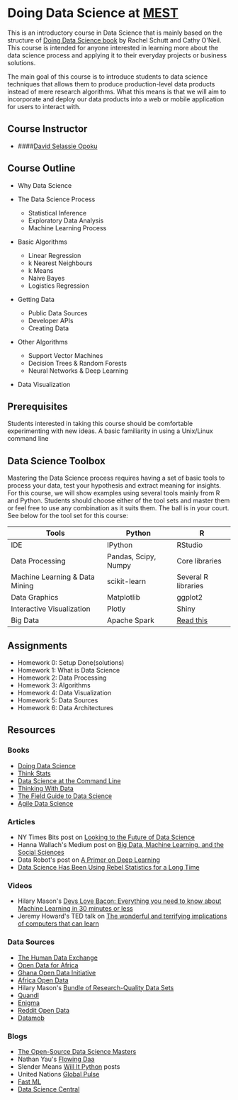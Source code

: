 # Doing Data Science at [MEST](http://www.meltwater.org)

This is an introductory course in Data Science that is mainly based on the structure of [Doing Data Science book](http://shop.oreilly.com/product/0636920028529.do) by Rachel Schutt and Cathy O'Neil. This course is intended for anyone interested in learning more about the data science process and applying it to their everyday projects or business solutions.

The main goal of this course is to introduce students to data science techniques that allows them to produce production-level data products instead of mere research algorithms. What this means is that we will aim to incorporate and deploy our data products into a web or mobile application for users to interact with.

## Course Instructor
- ####[David Selassie Opoku](https://www.github.com/sdopoku)

## Course Outline

- Why Data Science


- The Data Science Process
  + Statistical Inference
  + Exploratory Data Analysis
  + Machine Learning Process


- Basic Algorithms
  + Linear Regression
  + k Nearest Neighbours
  + k Means
  + Naive Bayes
  + Logistics Regression


- Getting Data
  + Public Data Sources
  + Developer APIs
  + Creating Data


- Other Algorithms
  + Support Vector Machines
  + Decision Trees & Random Forests
  + Neural Networks & Deep Learning


- Data Visualization



## Prerequisites

Students interested in taking this course should be comfortable experimenting with new ideas. A basic familiarity in using a Unix/Linux command line

## Data Science Toolbox

Mastering the Data Science process requires having a set of basic tools to process your data, test your hypothesis and extract meaning for insights.  For this course, we will show examples using several tools mainly from R and Python. Students should choose either of the tool sets and master them or feel free to use any combination as it suits them. The ball is in your court. See below for the tool set for this course:

| Tools                             | Python                    | R                                                                         |
| --------------------------------- |-------------------------- | ------------------------------------------------------------------------- |
| IDE                               | IPython                   | RStudio                                                                   |
| Data Processing                   |  Pandas, Scipy, Numpy     | Core libraries                                                            |
| Machine Learning & Data Mining    | scikit-learn              | Several R libraries                                                       |
| Data Graphics                     | Matplotlib                | ggplot2                                                                   |
| Interactive Visualization         | Plotly                    | Shiny                                                                     |
| Big Data                          | Apache Spark              | [Read this]                                                               |

[Read this]: http://www.r-bloggers.com/five-ways-to-handle-big-data-in-r


## Assignments
  + Homework 0: Setup Done(solutions)
  + Homework 1: What is Data Science
  + Homework 2: Data Processing
  + Homework 3: Algorithms
  + Homework 4: Data Visualization
  + Homework 5: Data Sources
  + Homework 6: Data Architectures

## Resources

### Books
+ [Doing Data Science](http://shop.oreilly.com/product/0636920028529.do)
+ [Think Stats](http://shop.oreilly.com/product/0636920034094.do)
+ [Data Science at the Command Line](http://datascienceatthecommandline.com/)
+ [Thinking With Data](http://shop.oreilly.com/product/0636920029182.do)
+ [The Field Guide to Data Science](http://www.boozallen.com/insights/2013/11/data-science-field-guide)
+ [Agile Data Science](http://shop.oreilly.com/product/0636920025054.do)

### Articles

+ NY Times Bits post on [Looking to the Future of Data Science](http://bits.blogs.nytimes.com/2014/08/27/looking-to-the-future-of-data-science)
+ Hanna Wallach's Medium post on [Big Data, Machine Learning, and the Social Sciences](https://medium.com/@hannawallach/big-data-machine-learning-and-the-social-sciences-927a8e20460d)
+ Data Robot's post on [A Primer on Deep Learning](http://www.datarobot.com/blog/a-primer-on-deep-learning/)
+ [Data Science Has Been Using Rebel Statistics for a Long Time]()

### Videos
+ Hilary Mason's [Devs Love Bacon: Everything you need to know about Machine Learning in 30 minutes or less](http://www.hilarymason.com/presentations-2/devs-love-bacon-everything-you-need-to-know-about-machine-learning-in-30-minutes-or-less/)
+ Jeremy Howard's TED talk on [The wonderful and terrifying implications of computers that can learn](http://www.ted.com/talks/jeremy_howard_the_wonderful_and_terrifying_implications_of_computers_that_can_learn)

### Data Sources
+ [The Human Data Exchange](https://data.hdx.rwlabs.org)
+ [Open Data for Africa](http://opendataforafrica.org/)
+ [Ghana Open Data Initiative](http://data.gov.gh/)
+ [Africa Open Data](http://africaopendata.org/)
+ Hilary Mason's [Bundle of Research-Quality Data Sets](https://bitly.com/bundles/hmason/1)
+ [Quandl](https://www.quandl.com/)
+ [Enigma](http://enigma.io/)
+ [Reddit Open Data](http://www.reddit.com/r/opendata)
+ [Datamob](http://datamob.org/datasets)


### Blogs
+ [The Open-Source Data Science Masters](http://datasciencemasters.org/)
+ Nathan Yau's [Flowing Daa](http://flowingdata.com/)
+ Slender Means [Will It Python](http://slendermeans.org/pages/will-it-python.html) posts
+ United Nations [Global Pulse](http://www.unglobalpulse.org/)
+ [Fast ML](http://fastml.com/)
+ [Data Science Central](http://www.datasciencecentral.com)
